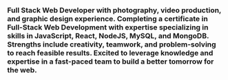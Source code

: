 ### Full Stack Web Developer with photography, video production, and graphic design experience. Completing a certificate in Full-Stack Web Development with expertise specializing in skills in JavaScript, React, NodeJS, MySQL, and MongoDB. Strengths include creativity, teamwork, and problem-solving to reach feasible results. Excited to leverage knowledge and expertise in a fast-paced team to build a better tomorrow for the web.

<!--
**themancalledzac/themancalledzac** is a ✨ _special_ ✨ repository because its `README.md` (this file) appears on your GitHub profile.

Here are some ideas to get you started:

- 🔭 I’m currently working on ...
- 🌱 I’m currently learning ...
- 👯 I’m looking to collaborate on ...
- 🤔 I’m looking for help with ...
- 💬 Ask me about ...
- 📫 How to reach me: ...
- 😄 Pronouns: ...
- ⚡ Fun fact: ...
-->
